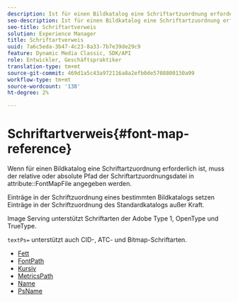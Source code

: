 ```yaml
---
description: Ist für einen Bildkatalog eine Schriftartzuordnung erforderlich, muss der relative oder absolute Pfad der Schriftartzuordnungsdatei im Attribut FontMapFile angegeben werden.
seo-description: Ist für einen Bildkatalog eine Schriftartzuordnung erforderlich, muss der relative oder absolute Pfad der Schriftartzuordnungsdatei im Attribut FontMapFile angegeben werden.
seo-title: Schriftartverweis
solution: Experience Manager
title: Schriftartverweis
uuid: 7a6c5eda-3b47-4c23-8a33-7b7e39de29c9
feature: Dynamic Media Classic, SDK/API
role: Entwickler, Geschäftspraktiker
translation-type: tm+mt
source-git-commit: 469d1a5c43a972116a8a2efb0de5708800130a99
workflow-type: tm+mt
source-wordcount: '138'
ht-degree: 2%

---
```



# Schriftartverweis{#font-map-reference}

Wenn für einen Bildkatalog eine Schriftartzuordnung erforderlich ist, muss der relative oder absolute Pfad der Schriftartzuordnungsdatei in attribute::FontMapFile angegeben werden.

Einträge in der Schriftzuordnung eines bestimmten Bildkatalogs setzen Einträge in der Schriftzuordnung des Standardkatalogs außer Kraft.

Image Serving unterstützt Schriftarten der Adobe Type 1, OpenType und TrueType.

`textPs=` unterstützt auch CID-, ATC- und Bitmap-Schriftarten.

* [Fett](r-bold-font.md)
* [FontPath](r-fontpath-font.md)
* [Kursiv](r-italic-font.md)
* [MetricsPath](r-metricspath-font.md)
* [Name](r-name-font.md)
* [PsName](r-psname-font.md)
